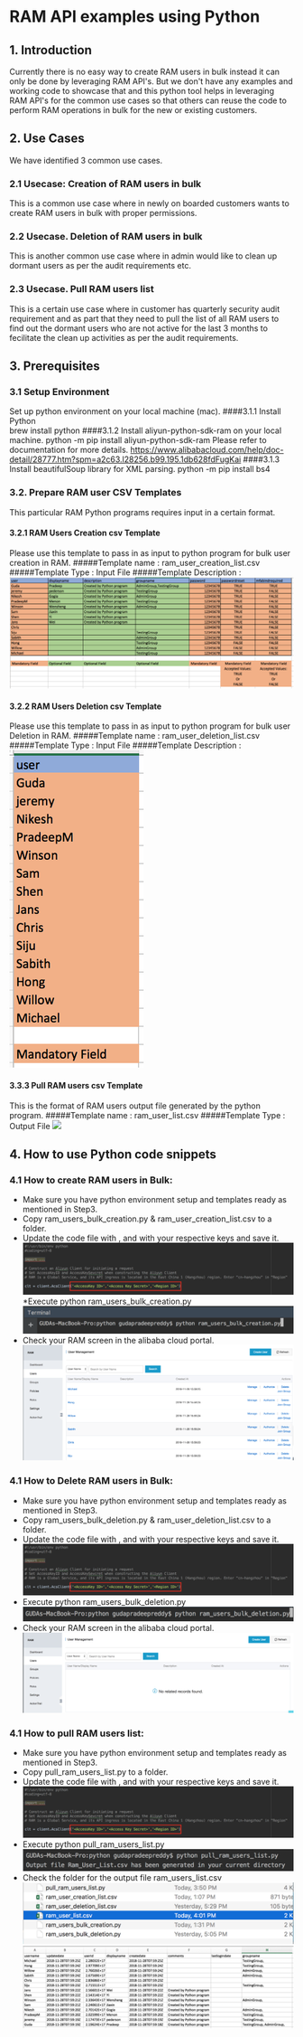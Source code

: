 # RAM API examples using Python
## 1. Introduction
Currently there is no easy way to create RAM users in bulk instead it can only be done by leveraging RAM API's. But we don't have any examples and working code to showcase that and this python tool helps in leveraging RAM API's for the common use cases so that others can reuse the code to perform RAM operations in bulk for the new or existing customers.
 
## 2. Use Cases
We have identified 3 common use cases.
 
### 2.1 Usecase: Creation of RAM users in bulk
This is a common use case where in newly on boarded customers wants to create RAM users in bulk with proper permissions. 
### 2.2 Usecase. Deletion of RAM users in bulk
This is another common use case where in admin would like to clean up dormant users as per the audit requirements etc.
### 2.3 Usecase. Pull RAM users list
This is a certain use case where in customer has quarterly security audit requirement and as part that they need to pull the list of all RAM users to find out the dormant users who are not active for the last 3 months to fecilitate the clean up activities as per the audit requirements.
 
## 3. Prerequisites
 
### 3.1 Setup Environment
Set up python environment on your local machine (mac).
####3.1.1 Install Python  
brew install python
####3.1.2  Install aliyun-python-sdk-ram on your local machine.
python -m pip install aliyun-python-sdk-ram
Please refer to documentation for more details.
https://www.alibabacloud.com/help/doc-detail/28777.htm?spm=a2c63.l28256.b99.195.1db628fdFugKai
####3.1.3 Install beautifulSoup library for XML parsing.
python -m pip install bs4
  
  
### 3.2. Prepare RAM user CSV Templates
This particular RAM Python programs requires input in a certain format.
  
#### 3.2.1 RAM Users Creation csv Template
Please use this template to pass in as input to python program for bulk user creation in RAM.
#####Template name : 
ram_user_creation_list.csv
#####Template Type : 
Input File
#####Template Description :
![](images/ram_users_creation_csv_template.png)
  
#### 3.2.2 RAM Users Deletion csv Template
Please use this template to pass in as input to python program for bulk user Deletion in RAM.
#####Template name : 
ram_user_deletion_list.csv
#####Template Type : 
Input File
#####Template Description :
![](images/ram_users_deletion_csv_template.png)
   
#### 3.3.3 Pull RAM users csv Template
This is the format of RAM users output file generated by the python program.
#####Template name : 
ram_user_list.csv
#####Template Type : 
Output File
![](images/pull_ram_users_list_template.png)
   
## 4. How to use Python code snippets
### 4.1 How to create RAM users in Bulk: 
* Make sure you have python environment setup and templates ready as mentioned in Step3.
* Copy ram_users_bulk_creation.py & ram_user_creation_list.csv to a folder.
* Update the code file with <AccessKey ID>,<Access Secret Key> and <Region ID> with your respective keys and save it. 
![](images/keys_code_file.png)
*Execute python ram_users_bulk_creation.py
![](images/bulk_creation.png)
* Check your RAM screen in the alibaba cloud portal.
![](images/bulk_creation_console.png)
### 4.1 How to Delete RAM users in Bulk: 
* Make sure you have python environment setup and templates ready as mentioned in Step3.
* Copy ram_users_bulk_deletion.py & ram_user_deletion_list.csv to a folder.
* Update the code file with <AccessKey ID>,<Access Secret Key> and <Region ID> with your respective keys and save it. 
![](images/keys_code_file.png)
* Execute python ram_users_bulk_deletion.py
![](images/bulk_deletion.png)
* Check your RAM screen in the alibaba cloud portal.
![](images/bulk_deletion_console.png)
### 4.1 How to pull RAM users list: 
* Make sure you have python environment setup and templates ready as mentioned in Step3.
* Copy pull_ram_users_list.py to a folder.
* Update the code file with <AccessKey ID>,<Access Secret Key> and <Region ID> with your respective keys and save it.
![](images/keys_code_file.png)
* Execute python pull_ram_users_list.py
![](images/pull_ram_users.png)
* Check the folder for the output file ram_users_list.csv
![](images/pull_ram_users_file.png)
![](images/pull_ram_users_content.png)
    
   
  